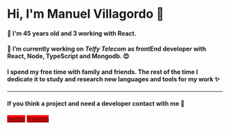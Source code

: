 # Hi, I'm Manuel Villagordo 👋

#### :shushing_face: I'm 45 years old and 3 working with React. 
#### 🔭 I’m currently working on *Telfy* *Telecom* as frontEnd developer with React, Node, TypeScript and Mongodb. :heart_eyes:

#### I spend my free time with family and friends. The rest of the time I dedicate it to study and research new languages and tools for my work :sparkles:

<hr />

#### If you think a project and need a developer contact with me :muscle:

<span style="background-color: red">[twitter](https://twitter.com/manufit78)</span>
<span style="background-color: red">[linkedIn](https://linkedin.com/in/manu78)</span>




<!--
**mnuhell/mnuhell** is a ✨ _special_ ✨ repository because its `README.md` (this file) appears on your GitHub profile.

Here are some ideas to get you started:

- 🔭 I’m currently working on ...
- 🌱 I’m currently learning ...
- 👯 I’m looking to collaborate on ...
- 🤔 I’m looking for help with ...
- 💬 Ask me about ...
- 📫 How to reach me: ...
- 😄 Pronouns: ...
- ⚡ Fun fact: ...
-->
